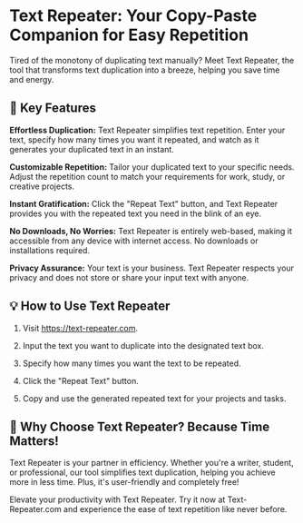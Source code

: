 # Text Repeater: Your Copy-Paste Companion for Easy Repetition

Tired of the monotony of duplicating text manually? Meet Text Repeater, the tool that transforms text duplication into a breeze, helping you save time and energy.

## 🚀 Key Features

**Effortless Duplication:** Text Repeater simplifies text repetition. Enter your text, specify how many times you want it repeated, and watch as it generates your duplicated text in an instant.

**Customizable Repetition:** Tailor your duplicated text to your specific needs. Adjust the repetition count to match your requirements for work, study, or creative projects.

**Instant Gratification:** Click the "Repeat Text" button, and Text Repeater provides you with the repeated text you need in the blink of an eye.

**No Downloads, No Worries:** Text Repeater is entirely web-based, making it accessible from any device with internet access. No downloads or installations required.

**Privacy Assurance:** Your text is your business. Text Repeater respects your privacy and does not store or share your input text with anyone.

## 💡 How to Use Text Repeater

1. Visit https://text-repeater.com.

2. Input the text you want to duplicate into the designated text box.

3. Specify how many times you want the text to be repeated.

4. Click the "Repeat Text" button.

5. Copy and use the generated repeated text for your projects and tasks.

## 🔄 Why Choose Text Repeater? Because Time Matters!

Text Repeater is your partner in efficiency. Whether you're a writer, student, or professional, our tool simplifies text duplication, helping you achieve more in less time. Plus, it's user-friendly and completely free!

Elevate your productivity with Text Repeater. Try it now at Text-Repeater.com and experience the ease of text repetition like never before.
